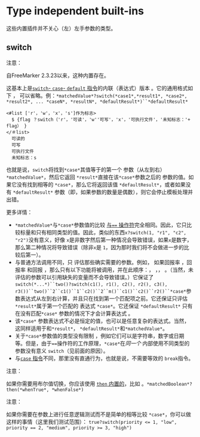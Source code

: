 # Type independent built-ins

这些内置插件并不关心（左）左手参数的类型。

## switch

注意：

自FreeMarker 2.3.23以来，这种内置存在。

这基本上是[`switch`- `case`- `default` 指令](https://freemarker.apache.org/docs/ref_directive_switch.html)的内联（表达式）版本 。它的通用格式如下 ， 可以省略。例：`*matchedValue*?switch(*case1*,*result1*, *case2*, *result2*, ... *caseN*, *resultN*, *defaultResult*)``*defaultResult*`

```
<#list ['r'，'w'，'x'，'s']作为标志> 
  $ {flag ？switch（'r'，'可读'，'w''可写'，'x'，'可执行文件'，'未知标志：'+ flag） } 
</＃list>
  可读的
  可写
  可执行文件
  未知标志：s
```

也就是说，`switch`将找到`*case*`其值等于的第一个 参数（从左到右） `*matchedValue*`，然后它返回 `*result*`直接在该`*case*`参数之后的 参数的值。如果它没有找到相等的 `*case*`，那么它将返回该值 `*defaultResult*`，或者如果没有 `*defaultResult*` 参数（即，如果参数的数量是偶数），则它会停止模板处理并出错。

更多详情：

- `*matchedValue*`与`*case*`参数值的比较 [与`==` 操作符](https://freemarker.apache.org/docs/dgui_template_exp.html#dgui_template_exp_comparison)完全相同。因此，它只比较标量和只有相同类型的值。因此，类似的东西`x?switch(1, "r1", "c2", "r2")`没有意义，好像 `x`是非数字然后第一种情况会导致错误，如果`x`是数字，那么第二种情况将导致错误（除非`x`是 `1`，因为那时我们将不会做进一步的比较后第一）。
- 与普通方法调用不同，只 评估那些确实需要的参数。例如， 如果回报率 ，回报率 和回报 ，那么只有以下功能将被调用，并在此顺序：， ，， 。（当然，未评估的参数可以引用缺失的变量而不会导致错误。）它保证了 `switch(*...*)``two()?switch(c1(), r1(), c2(), r2(), c3(), r3())``two()``2``c1()``1``c2()``2``m()``c1()``c2()``r2()``*case*`参数表达式从左到右计算，并且只在找到第一个匹配项之前。它还保证只评估`*result*`属于第一个匹配的 表达式 `*case*`。它还保证 `*defaultResult*` 只有在没有匹配`*case*` 参数的情况下才会计算表达式 。
- 该`*case*` 参数表达式不必是恒定的值，也可以是任意复杂的表达式。当然，这同样适用于和`*result*`， `*defaultResult*`和`*matchedValue*`。
- 关于`*case*`参数值的类型没有限制 ，例如它们可以是字符串，数字或日期等。但是，由于`==`操作符的工作原理，`*case*`在*同一个* 内部使用不同类型的参数没有意义 `switch`（见前面的原因）。
- 与[`case` 指令](https://freemarker.apache.org/docs/ref_directive_switch.html)不同，那里没有直通行为，也就是说，不需要等效的 `break`指令。

注意：

如果你需要用布尔值切换，你应该使用 [`then` 内置的](https://freemarker.apache.org/docs/ref_builtins_boolean.html#ref_builtin_then)，比如 。`*matchedBoolean*?then(*whenTrue*, *whenFalse*)`

注意：

如果你需要在参数上进行任意逻辑测试而不是简单的相等比较 `*case*`，你可以做这样的事情（这里我们测试范围）： `true?switch(priority <= 1, "low", priority == 2, "medium", priority >= 3, "high")`